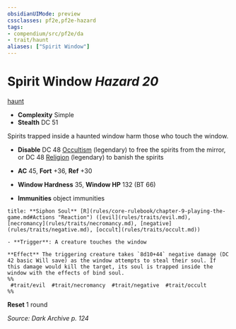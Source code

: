 ```yaml
---
obsidianUIMode: preview
cssclasses: pf2e,pf2e-hazard
tags:
- compendium/src/pf2e/da
- trait/haunt
aliases: ["Spirit Window"]
---
```

# Spirit Window *Hazard 20*  
[haunt](rules/traits/haunt.md "Haunt Hazard Trait")  

- **Complexity** Simple
- **Stealth** DC 51  

Spirits trapped inside a haunted window harm those who touch the window.

- **Disable** DC 48 [Occultism](compendium/skills.md#Occultism) (legendary) to free the spirits from the mirror, or DC 48 [Religion](compendium/skills.md#Religion) (legendary) to banish the spirits  

- **AC** 45, **Fort** +36, **Ref** +30
- **Window Hardness** 35, **Window HP** 132 (BT 66)
- **Immunities** object immunities

```ad-embed-ability
title: **Siphon Soul** [R](rules/core-rulebook/chapter-9-playing-the-game.md#Actions "Reaction") ([evil](rules/traits/evil.md), [necromancy](rules/traits/necromancy.md), [negative](rules/traits/negative.md), [occult](rules/traits/occult.md))

- **Trigger**: A creature touches the window

**Effect** The triggering creature takes `8d10+44` negative damage (DC 42 basic Will save) as the window attempts to steal their soul. If this damage would kill the target, its soul is trapped inside the window with the effects of bind soul.  
%%
 #trait/evil  #trait/necromancy  #trait/negative  #trait/occult 
%%
```

**Reset** 1 round  

*Source: Dark Archive p. 124*